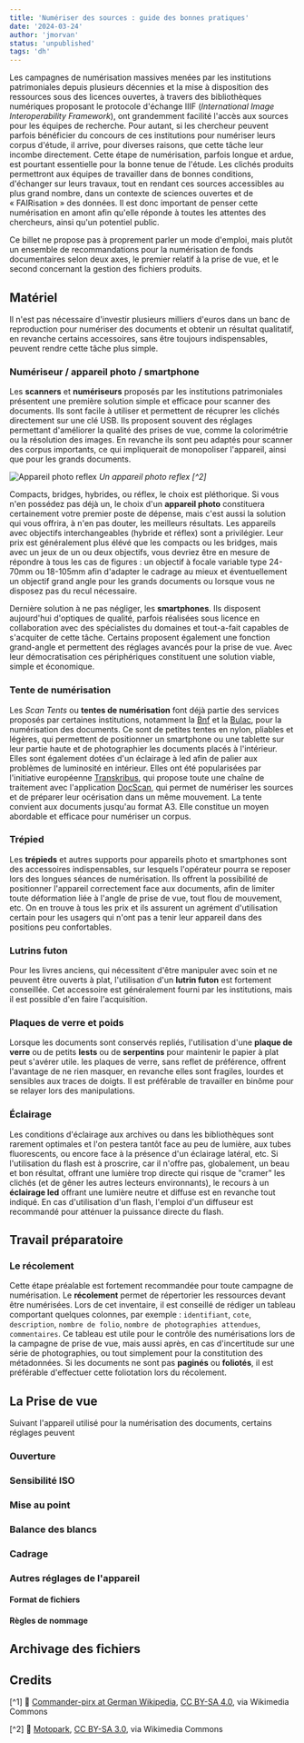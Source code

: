 ```yaml
---
title: 'Numériser des sources : guide des bonnes pratiques'
date: '2024-03-24'
author: 'jmorvan'
status: 'unpublished'
tags: 'dh'
---
```


Les campagnes de numérisation massives menées par les institutions patrimoniales depuis plusieurs décennies et la mise à disposition des ressources sous des licences ouvertes, à travers des bibliothèques numériques proposant le protocole d'échange IIIF (_International Image Interoperability Framework_), ont grandemment facilité l'accès aux sources pour les équipes de recherche. Pour autant, si les chercheur peuvent parfois bénéficier du concours de ces institutions pour numériser leurs corpus d'étude, il arrive, pour diverses raisons, que cette tâche leur incombe directement. Cette étape de numérisation, parfois longue et ardue, est pourtant essentielle pour la bonne tenue de l'étude. Les clichés produits permettront aux équipes de travailler dans de bonnes conditions, d'échanger sur leurs travaux, tout en rendant ces sources accessibles au plus grand nombre, dans un contexte de sciences ouvertes et de « FAIRisation » des données. Il est donc important de penser cette numérisation en amont afin qu'elle réponde à toutes les attentes des chercheurs, ainsi qu'un potentiel public.

Ce billet ne propose pas à proprement parler un mode d'emploi, mais plutôt un ensemble de recommandations pour la numérisation de fonds documentaires selon deux axes, le premier relatif à la prise de vue, et le second concernant la gestion des fichiers produits. 


## Matériel
Il n'est pas nécessaire d'investir plusieurs milliers d'euros dans un banc de reproduction pour numériser des documents et obtenir un résultat qualitatif, en revanche certains accessoires, sans être toujours indispensables, peuvent rendre cette tâche plus simple.

### Numériseur / appareil photo / smartphone

Les __scanners__ et __numériseurs__ proposés par les institutions patrimoniales présentent une première solution simple et efficace pour scanner des documents. Ils sont facile à utiliser et permettent de récuprer les clichés directement sur une clé USB. Ils proposent souvent des réglages permettant d'améliorer la qualité des prises de vue, comme la colorimétrie ou la résolution des images. En revanche ils sont peu adaptés pour scanner des corpus importants, ce qui impliquerait de monopoliser l'appareil, ainsi que pour les grands documents.

![Appareil photo reflex](https://upload.wikimedia.org/wikipedia/commons/3/31/Nikon_d3200.jpg)
*Un appareil photo reflex [^2]*

Compacts, bridges, hybrides, ou réflex, le choix est pléthorique. Si vous n'en possédez pas déjà un, le choix d'un __appareil photo__ constituera certainement votre premier poste de dépense, mais c'est aussi la solution qui vous offrira, à n'en pas douter, les meilleurs résultats. Les appareils avec objectifs interchangeables (hybride et réflex) sont a privilégier. Leur prix est généralement plus élévé que les compacts ou les bridges, mais avec un jeux de un ou deux objectifs, vous devriez être en mesure de répondre à tous les cas de figures : un objectif à focale variable type 24-70mm ou 18-105mm afin d'adapter le cadrage au mieux et éventuellement un objectif grand angle pour les grands documents ou lorsque vous ne disposez pas du recul nécessaire.

Dernière solution à ne pas négliger, les __smartphones__. Ils disposent aujourd'hui d'optiques de qualité, parfois réalisées sous licence en collaboration avec des spécialistes du domaines et tout-a-fait capables de s'acquiter de cette tâche. Certains proposent également une fonction grand-angle et permettent des réglages avancés pour la prise de vue. Avec leur démocratisation ces périphériques constituent une solution viable, simple et économique.

### Tente de numérisation
Les _Scan Tents_ ou __tentes de numérisation__ font déjà partie des services proposés par certaines institutions, notamment la [Bnf](https://www.bnf.fr/fr/actualites/experimentation-de-nouvelles-tentes-de-numerisation) et la [Bulac](https://www.bulac.fr/nouveau-service-des-tentes-de-numerisation-pour-scanner-en-toute-facilite), pour la numérisation des documents. Ce sont de petites tentes en nylon, pliables et légères, qui permettent de positionner un smartphone ou une tablette sur leur partie haute et de photographier les documents placés à l'intérieur. Elles sont également dotées d'un éclairage à led afin de palier aux problèmes de luminosité en intérieur. Elles ont été popularisées par l'initiative européenne [Transkribus](https://www.transkribus.org/fr/scantent), qui propose toute une chaîne de traitement avec l'application [DocScan](https://www.transkribus.org/docscan), qui permet de numériser les sources et de préparer leur océrisation dans un même mouvement. La tente convient aux documents jusqu'au format A3. Elle constitue un moyen abordable et efficace pour numériser un corpus.

### Trépied
Les __trépieds__ et autres supports pour appareils photo et smartphones sont des accessoires indispensables, sur lesquels l'opérateur pourra se reposer lors des longues séances de numérisation. Ils offrent la possibilité de positionner l'appareil correctement face aux documents, afin de limiter toute déformation liée à l'angle de prise de vue, tout flou de mouvement, etc. On en trouve à tous les prix et ils assurent un agrément d'utilisation certain pour les usagers qui n'ont pas a tenir leur appareil dans des positions peu confortables.

### Lutrins futon
Pour les livres anciens, qui nécessitent d'être manipuler avec soin et ne peuvent être ouverts à plat, l'utilisation d'un __lutrin futon__ est fortement conseillée. Cet accessoire est généralement fourni par les institutions, mais il est possible d'en faire l'acquisition.

### Plaques de verre et poids
Lorsque les documents sont conservés repliés, l'utilisation d'une __plaque de verre__ ou de petits __lests__ ou de __serpentins__ pour maintenir le papier à plat peut s'avérer utile. les plaques de verre, sans reflet de préférence, offrent l'avantage de ne rien masquer, en revanche elles sont fragiles, lourdes et sensibles aux traces de doigts. Il est préférable de travailler en binôme pour se relayer lors des manipulations.

### Éclairage
Les conditions d'éclairage aux archives ou dans les bibliothèques sont rarement optimales et l'on pestera tantôt face au peu de lumière, aux tubes fluorescents, ou encore face à la présence d'un éclairage latéral, etc. Si l'utilisation du flash est à proscrire, car il n'offre pas, globalement, un beau et bon résultat, offrant une lumière trop directe qui risque de "cramer" les clichés (et de gêner les autres lecteurs environnants), le recours à un __éclairage led__ offrant une lumière neutre et diffuse est en revanche tout indiqué. En cas d'utilisation d'un flash, l'emploi d'un diffuseur est recommandé pour atténuer la puissance directe du flash.

## Travail préparatoire
### Le récolement
Cette étape préalable est fortement recommandée pour toute campagne de numérisation. Le __récolement__ permet de répertorier les ressources devant être numérisées. Lors de cet inventaire, il est conseillé de rédiger un tableau comportant quelques colonnes, par exemple : `identifiant`, `cote`, `description`, `nombre de folio`, `nombre de photographies attendues`, `commentaires`. Ce tableau est utile pour le contrôle des numérisations lors de la campagne de prise de vue, mais aussi après, en cas d'incertitude sur une série de photographies, ou tout simplement pour la constitution des métadonnées.
Si les documents ne sont pas __paginés__ ou __foliotés__, il est préférable d'effectuer cette foliotation lors du récolement.

## La Prise de vue
Suivant l'appareil utilisé pour la numérisation des documents, certains réglages peuvent 
### Ouverture
### Sensibilité ISO
### Mise au point
### Balance des blancs
### Cadrage
### Autres réglages de l'appareil
#### Format de fichiers
#### Règles de nommage

## Archivage des fichiers


## Credits

[^1] 📸 <a href="https://commons.wikimedia.org/wiki/File:Stadt-_und_Stiftsarchiv_Aschaffenburg_Buchscanner_02.jpg">Commander-pirx at German Wikipedia</a>, <a href="https://creativecommons.org/licenses/by-sa/4.0">CC BY-SA 4.0</a>, via Wikimedia Commons

[^2] 📸 <a href="https://commons.wikimedia.org/wiki/File:Nikon_d3200.jpg">Motopark</a>, <a href="https://creativecommons.org/licenses/by-sa/3.0">CC BY-SA 3.0</a>, via Wikimedia Commons
